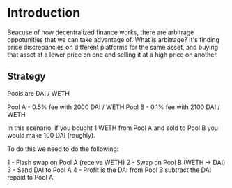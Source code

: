 # Introduction

Beacuse of how decentralized finance works, there are arbitrage oppotunities that we can take advantage of. What is arbitrage? It's finding price discrepancies on different platforms for the same asset, and buying that asset at a lower price on one and selling it at a high price on another.

## Strategy

Pools are DAI / WETH

Pool A - 0.5% fee with 2000 DAI / WETH
Pool B - 0.1% fee with 2100 DAI / WETH

In this scenario, if you bought 1 WETH from Pool A and sold to Pool B you would make 100 DAI (roughly).

To do this we need to do the following:

1 - Flash swap on Pool A (receive WETH)
2 - Swap on Pool B (WETH -> DAI)
3 - Send DAI to Pool A
4 - Profit is the DAI from Pool B subtract the DAI repaid to Pool A
